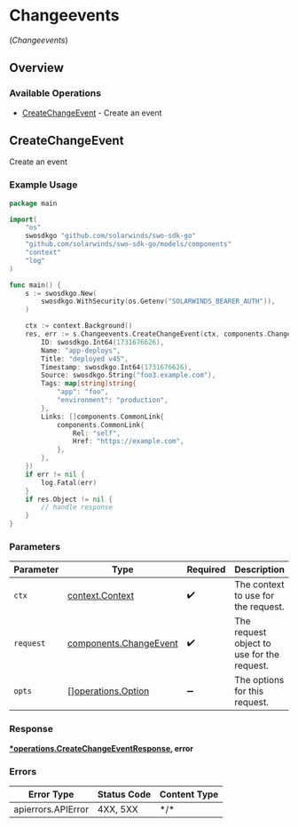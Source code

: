 # Changeevents
(*Changeevents*)

## Overview

### Available Operations

* [CreateChangeEvent](#createchangeevent) - Create an event

## CreateChangeEvent

Create an event

### Example Usage

```go
package main

import(
	"os"
	swosdkgo "github.com/solarwinds/swo-sdk-go"
	"github.com/solarwinds/swo-sdk-go/models/components"
	"context"
	"log"
)

func main() {
    s := swosdkgo.New(
        swosdkgo.WithSecurity(os.Getenv("SOLARWINDS_BEARER_AUTH")),
    )

    ctx := context.Background()
    res, err := s.Changeevents.CreateChangeEvent(ctx, components.ChangeEvent{
        ID: swosdkgo.Int64(1731676626),
        Name: "app-deploys",
        Title: "deployed v45",
        Timestamp: swosdkgo.Int64(1731676626),
        Source: swosdkgo.String("foo3.example.com"),
        Tags: map[string]string{
            "app": "foo",
            "environment": "production",
        },
        Links: []components.CommonLink{
            components.CommonLink{
                Rel: "self",
                Href: "https://example.com",
            },
        },
    })
    if err != nil {
        log.Fatal(err)
    }
    if res.Object != nil {
        // handle response
    }
}
```

### Parameters

| Parameter                                                        | Type                                                             | Required                                                         | Description                                                      |
| ---------------------------------------------------------------- | ---------------------------------------------------------------- | ---------------------------------------------------------------- | ---------------------------------------------------------------- |
| `ctx`                                                            | [context.Context](https://pkg.go.dev/context#Context)            | :heavy_check_mark:                                               | The context to use for the request.                              |
| `request`                                                        | [components.ChangeEvent](../../models/components/changeevent.md) | :heavy_check_mark:                                               | The request object to use for the request.                       |
| `opts`                                                           | [][operations.Option](../../models/operations/option.md)         | :heavy_minus_sign:                                               | The options for this request.                                    |

### Response

**[*operations.CreateChangeEventResponse](../../models/operations/createchangeeventresponse.md), error**

### Errors

| Error Type         | Status Code        | Content Type       |
| ------------------ | ------------------ | ------------------ |
| apierrors.APIError | 4XX, 5XX           | \*/\*              |